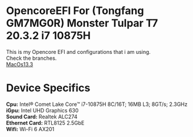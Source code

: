 # OpencoreEFI For (Tongfang GM7MG0R) Monster Tulpar T7 20.3.2 i7 10875H 
This is my Opencore EFI and configurations that i am using.  
Check the branches.  
[MacOs13.3](https://github.com/Sonderman/OpencoreEFI-Monster_t7_20.3.2/tree/MacOs13.3 "MacOs13.3")

# **Device Specifics**
**Cpu:** Intel® Comet Lake Core™ i7-10875H 8C/16T; 16MB L3; 8GT/s; 2.3GHz   
**iGpu:** Intel UHD Graphics 630   
**Sound Card:** Realtek ALC274  
**Ethernet Card:** RTL8125 2.5GbE   
**Wifi:** Wi-Fi 6 AX201
